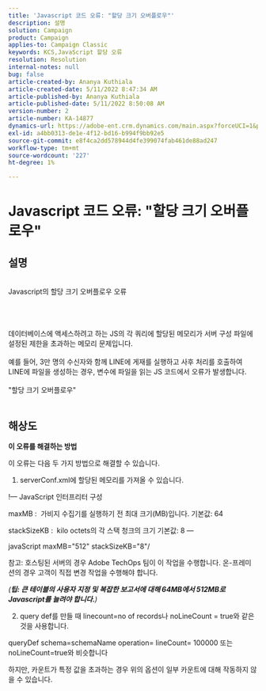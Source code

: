 ```yaml
---
title: 'Javascript 코드 오류: "할당 크기 오버플로우"'
description: 설명
solution: Campaign
product: Campaign
applies-to: Campaign Classic
keywords: KCS,JavaScript 할당 오류
resolution: Resolution
internal-notes: null
bug: false
article-created-by: Ananya Kuthiala
article-created-date: 5/11/2022 8:47:34 AM
article-published-by: Ananya Kuthiala
article-published-date: 5/11/2022 8:50:08 AM
version-number: 2
article-number: KA-14877
dynamics-url: https://adobe-ent.crm.dynamics.com/main.aspx?forceUCI=1&pagetype=entityrecord&etn=knowledgearticle&id=e9cf37fa-06d1-ec11-a7b5-0022480a8e40
exl-id: a4bb0313-de1e-4f12-bd16-b994f9bb92e5
source-git-commit: e8f4ca2dd578944d4fe399074fab461de88ad247
workflow-type: tm+mt
source-wordcount: '227'
ht-degree: 1%

---
```


# Javascript 코드 오류: &quot;할당 크기 오버플로우&quot;

## 설명

<br>Javascript의 할당 크기 오버플로우 오류<br><br>

<br><br>데이터베이스에 액세스하려고 하는 JS의 각 쿼리에 할당된 메모리가 서버 구성 파일에 설정된 제한을 초과하는 메모리 문제입니다.<br><br>예를 들어, 3만 명의 수신자와 함께 LINE에 게재를 실행하고 사후 처리를 호출하여 LINE에 파일을 생성하는 경우, 변수에 파일을 읽는 JS 코드에서 오류가 발생합니다.<br><br>&quot;할당 크기 오버플로우&quot;<br><br>









## 해상도

<b>이 오류를 해결하는 방법</b>


이 오류는 다음 두 가지 방법으로 해결할 수 있습니다.



1. serverConf.xml에 할당된 메모리를 가져올 수 있습니다.



!— JavaScript 인터프리터 구성

maxMB :  가비지 수집기를 실행하기 전 최대 크기(MB)입니다. 기본값: 64

stackSizeKB :  kilo octets의 각 스택 청크의 크기 기본값: 8 —

javaScript maxMB=&quot;512&quot; stackSizeKB=&quot;8&quot;/



참고: 호스팅된 서버의 경우 Adobe TechOps 팀이 이 작업을 수행합니다. 온-프레미션의 경우 고객이 직접 변경 작업을 수행해야 합니다.



*(<b>팁: </b><b>큰 테이블의 사용자 지정 및 복잡한 보고서에 대해 64MB에서 512MB로 Javascript를 늘려야 합니다.</b>)*



2. query def를 만들 때 linecount=no of records나 noLineCount = true와 같은 것을 사용합니다.



queryDef schema=schemaName operation= lineCount= 100000 또는 noLineCount=true와 비슷합니다



하지만, 카운트가 특정 값을 초과하는 경우 위의 옵션이 일부 카운트에 대해 작동하지 않을 수 있습니다.
